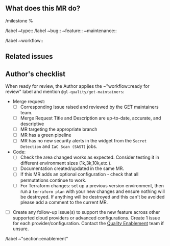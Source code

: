<!--
# README first!

The Toolkit has a nuanced and layered design that [integrates with numerous tools and services](https://gitlab.com/gitlab-org/gitlab-environment-toolkit/-/blob/main/TECHNICAL_DESIGN.md#integrations-list). As such, it's _strongly recommended_ that you raise an issue first to discuss the best way to tackle the problem that works with the Toolkit's and dependent tool and service designs.

Any contributions to the Toolkit _must_ follow our [Contributing](https://gitlab.com/gitlab-org/gitlab-environment-toolkit/-/blob/main/CONTRIBUTING.md) and [Technical Design](https://gitlab.com/gitlab-org/gitlab-environment-toolkit/-/blob/main/TECHNICAL_DESIGN.md) guides. Changes should not go against [what the Toolkit isn't for](https://gitlab.com/gitlab-org/gitlab-environment-toolkit/-/blob/main/TECHNICAL_DESIGN.md#what-is-it-not) as well as follow our [Focused Design](https://gitlab.com/gitlab-org/gitlab-environment-toolkit/-/blob/main/TECHNICAL_DESIGN.md#focused-design) principals.

We aim to review all MRs within 2 weeks although generally it's much quicker than this. If there's been no response please ping the @gl-quality/get-maintainers group.
-->

## What does this MR do?

<!-- Briefly describe what this MR is about. -->


<!-- Set the appropriate milestone -->
/milestone %

<!-- Set Work Type and Subtype Classification label(s) for the MR - https://about.gitlab.com/handbook/engineering/metrics/#work-type-classification -->
<!-- Note: Only one subtype should be selected -->
/label ~type::
/label ~bug:: ~feature:: ~maintenance::

<!-- Set Workflow label for the MR - https://about.gitlab.com/handbook/engineering/workflow/#basics -->
/label ~workflow::

## Related issues

<!-- There should always be a corresponding issue raised and reviewed by the GET maintainers team -->
<!-- Link related issues below. Insert the issue link or reference after the word "Closes" if merging this should automatically close it. -->

## Author's checklist

When ready for review, the Author applies the ~"workflow::ready for review" label and mention `@gl-quality/get-maintainers`:

- Merge request:
  - [ ] Corresponding Issue raised and reviewed by the GET maintainers team.
  - [ ] Merge Request Title and Description are up-to-date, accurate, and descriptive
  - [ ] MR targeting the appropriate branch
  - [ ] MR has a green pipeline
  - [ ] MR has no new security alerts in the widget from the `Secret Detection` and `IaC Scan (SAST)` jobs.
- Code:
  - [ ] Check the area changed works as expected. Consider testing it in different environment sizes (1k,3k,10k,etc.).
  - [ ] Documentation created/updated in the same MR.
  - [ ] If this MR adds an optional configuration - check that all permutations continue to work.
  - [ ] For Terraform changes: set up a previous version environment, then run a `terraform plan` with your new changes and ensure nothing will be destroyed. If anything will be destroyed and this can't be avoided please add a comment to the current MR.
- [ ] Create any follow-up issue(s) to support the new feature across other supported cloud providers or advanced configurations. Create 1 issue for each provider/configuration. Contact the [Quality Enablement](https://about.gitlab.com/handbook/engineering/quality/sec-enablement-qe-team/) team if unsure.

/label ~"section::enablement"
